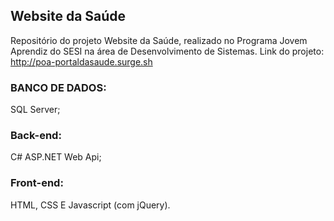 ## Website da Saúde
Repositório do projeto Website da Saúde, realizado no Programa Jovem Aprendiz do SESI na área de Desenvolvimento de Sistemas. Link do projeto: http://poa-portaldasaude.surge.sh

### BANCO DE DADOS:
SQL Server;  
### Back-end:
C# ASP.NET Web Api;  
### Front-end:
HTML, CSS E Javascript (com jQuery).
